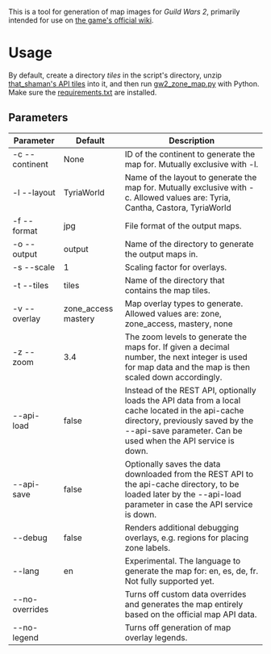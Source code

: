 This is a tool for generation of map images for _Guild Wars 2_, primarily intended for use on [the game's official wiki](https://wiki.guildwars2.com/).

# Usage

By default, create a directory _tiles_ in the script's directory, unzip [that_shaman's API tiles](https://thatshaman.com/files/maps/) into it, and then
run [gw2_zone_map.py](gw2_zone_map.py) with Python. Make sure the [requirements.txt](requirements.txt) are installed.

## Parameters

| Parameter      | Default             | Description                                                                                                                                                                                           |
|----------------|---------------------|-------------------------------------------------------------------------------------------------------------------------------------------------------------------------------------------------------|
| -c --continent | None                | ID of the continent to generate the map for. Mutually exclusive with -l.                                                                                                                              |
| -l --layout    | TyriaWorld          | Name of the layout to generate the map for. Mutually exclusive with -c. Allowed values are: Tyria, Cantha, Castora, TyriaWorld                                                                        |
| -f --format    | jpg                 | File format of the output maps.                                                                                                                                                                       |
| -o --output    | output              | Name of the directory to generate the output maps in.                                                                                                                                                 |
| -s --scale     | 1                   | Scaling factor for overlays.                                                                                                                                                                          |
| -t --tiles     | tiles               | Name of the directory that contains the map tiles.                                                                                                                                                    |
| -v --overlay   | zone_access mastery | Map overlay types to generate. Allowed values are: zone, zone_access, mastery, none                                                                                                                   |
| -z --zoom      | 3.4                 | The zoom levels to generate the maps for. If given a decimal number, the next integer is used for map data and the map is then scaled down accordingly.                                               |
| --api-load     | false               | Instead of the REST API, optionally loads the API data from a local cache located in the api-cache directory, previously saved by the --api-save parameter. Can be used when the API service is down. |
| --api-save     | false               | Optionally saves the data downloaded from the REST API to the api-cache directory, to be loaded later by the --api-load parameter in case the API service is down.                                    |
| --debug        | false               | Renders additional debugging overlays, e.g. regions for placing zone labels.                                                                                                                          |
| --lang         | en                  | Experimental. The language to generate the map for: en, es, de, fr. Not fully supported yet.                                                                                                          |
| --no-overrides |                     | Turns off custom data overrides and generates the map entirely based on the official map API data.                                                                                                    |
| --no-legend    |                     | Turns off generation of map overlay legends.                                                                                                                                                          |
